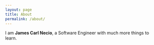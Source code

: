 ```yaml
---
layout: page
title: About
permalink: /about/
---
```


I am **James Carl Necio**, a Software Engineer with much more things to learn.
